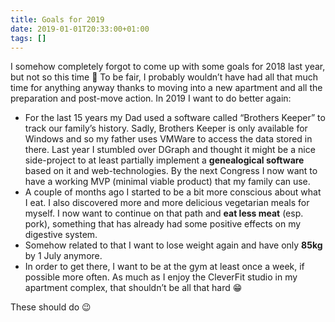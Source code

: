 ```yaml
---
title: Goals for 2019
date: 2019-01-01T20:33:00+01:00
tags: []
---
```


I somehow completely forgot to come up with some goals for 2018 last year, but not so this time 🙂 To be fair, I probably wouldn’t have had all that much time for anything anyway thanks to moving into a new apartment and all the preparation and post-move action. In 2019 I want to do better again:

- For the last 15 years my Dad used a software called “Brothers Keeper” to track our family’s history. Sadly, Brothers Keeper is only available for Windows and so my father uses VMWare to access the data stored in there. Last year I stumbled over DGraph and thought it might be a nice side-project to at least partially implement a **genealogical software** based on it and web-technologies. By the next Congress I now want to have a working MVP (minimal viable product) that my family can use.
- A couple of months ago I started to be a bit more conscious about what I eat. I also discovered more and more delicious vegetarian meals for myself. I now want to continue on that path and **eat less meat** (esp. pork), something that has already had some positive effects on my digestive system.
- Somehow related to that I want to lose weight again and have only **85kg** by 1 July anymore.
- In order to get there, I want to be at the gym at least once a week, if possible more often. As much as I enjoy the CleverFit studio in my apartment complex, that shouldn’t be all that hard 😁

These should do 😉
